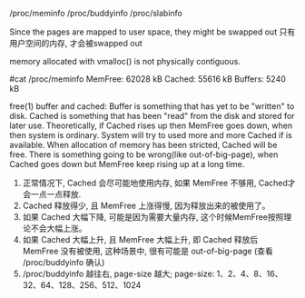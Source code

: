 /proc/meminfo
/proc/buddyinfo
/proc/slabinfo

Since the pages are mapped to user space, they might be swapped out
只有用户空间的内存, 才会被swapped out

memory allocated with vmalloc() is not physically contiguous.

#cat /proc/meminfo
MemFree:           62028 kB
Cached:            55616 kB
Buffers:            5240 kB

free(1) buffer and cached:
Buffer is something that has yet to be "written" to disk. 
Cached is something that has been "read" from the disk and stored for later use.
Theoretically, if Cached rises up then MemFree goes down, when then system is ordinary.
System will try to used more and more Cached if is available.
When allocation of memory has been stricted, Cached will be free.
There is something going to be wrong(like out-of-big-page), when Cached goes down but MemFree keep rising up at a long time.

1. 正常情况下, Cached 会尽可能地使用内存, 如果 MemFree 不够用, Cached才会一点一点释放.
2. Cached 释放得少, 且 MemFree 上涨得慢, 因为释放出来的被使用了。
3. 如果 Cached 大幅下降, 可能是因为需要大量内存, 这个时候MemFree按照理论不会大幅上涨。
4. 如果 Cached 大幅上升, 且 MemFree 大幅上升, 即 Cached 释放后 MemFree 没有被使用, 这种场景中, 很有可能是 out-of-big-page (查看 /proc/buddyinfo 确认)
5. /proc/buddyinfo 越往右, page-size 越大;
page-size: 1、2、4、8、16、32、64、128、256、512、1024




